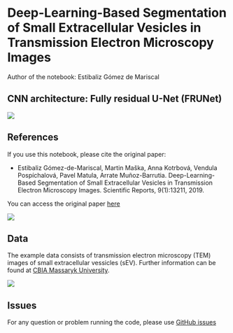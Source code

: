 # Deep-Learning-Based Segmentation of Small Extracellular Vesicles in Transmission Electron Microscopy Images

Author of the notebook: Estibaliz Gómez de Mariscal

## CNN architecture: Fully residual U-Net (FRUNet)

<img src="https://media.springernature.com/lw685/springer-static/image/art%3A10.1038%2Fs41598-019-49431-3/MediaObjects/41598_2019_49431_Fig2_HTML.png">

## References

If you use this notebook, please cite the original paper:


* Estibaliz Gómez-de-Mariscal, Martin Maška, Anna Kotrbová, Vendula Pospíchalová, Pavel Matula, Arrate Muñoz-Barrutia. 
  Deep-Learning-Based Segmentation of Small Extracellular Vesicles in Transmission Electron Microscopy Images. 
  Scientific Reports, 9(1):13211, 2019.

You can access the original paper [here](https://www.sciencedirect.com/science/article/pii/S2352711018301882?via%3Dihub)

<img src=https://media.springernature.com/m685/springer-static/image/art%3A10.1038%2Fs41598-019-49431-3/MediaObjects/41598_2019_49431_Fig1_HTML.png>

## Data
The example data consists of transmission electron microscopy (TEM) images of small extracellular vessicles (sEV). Further information can be found at [CBIA Massaryk University](https://cbia.fi.muni.cz/research/segmentation/fru-net).

<img src=https://media.springernature.com/lw685/springer-static/image/art%3A10.1038%2Fs41598-019-49431-3/MediaObjects/41598_2019_49431_Fig3_HTML.png>

## Issues
For any question or problem running the code, please use [GitHub issues](https://github.com/esgomezm/FRU-Net-TEM-segmentation/issues)
